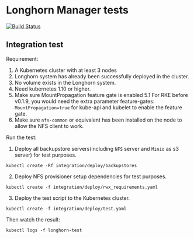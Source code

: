# Longhorn Manager tests
[![Build Status](http://drone-publish.longhorn.io/api/badges/longhorn/longhorn-tests/status.svg)](http://drone-publish.longhorn.io/longhorn/longhorn-tests)

## Integration test

Requirement:
1. A Kubernetes cluster with at least 3 nodes
2. Longhorn system has already been successfully deployed in the cluster.
3. No volume exists in the Longhorn system.
4. Need kubernetes 1.10 or higher.
5. Make sure MountPropagation feature gate is enabled
   5.1 For RKE before v0.1.9, you would need the extra parameter feature-gates: `MountPropagation=true` for kube-api and kubelet to enable the feature gate.
6. Make sure `nfs-common` or equivalent has been installed on the node to allow the NFS client to work.

Run the test:
1. Deploy all backupstore servers(including `NFS` server and `Minio` as s3 server) for test purposes.
```
kubectl create -Rf integration/deploy/backupstores
```
2. Deploy NFS provisioner setup dependencies for test purposes.
```
kubectl create -f integration/deploy/rwx_requirements.yaml
```
3. Deploy the test script to the Kubernetes cluster.
```
kubectl create -f integration/deploy/test.yaml
```

Then watch the result:
```
kubectl logs -f longhorn-test
```
